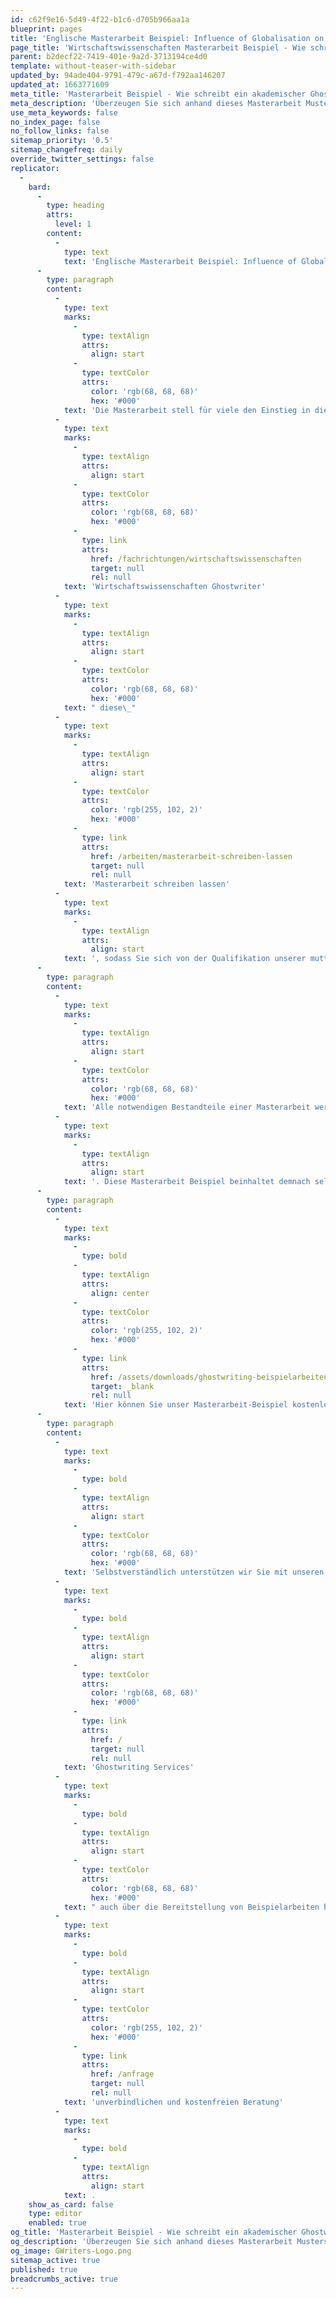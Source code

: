 ```yaml
---
id: c62f9e16-5d49-4f22-b1c6-d705b966aa1a
blueprint: pages
title: 'Englische Masterarbeit Beispiel: Influence of Globalisation on Absolute Poverty'
page_title: 'Wirtschaftswissenschaften Masterarbeit Beispiel - Wie schreibt ein akademischer Ghostwriter?'
parent: b2decf22-7419-401e-9a2d-3713194ce4d0
template: without-teaser-with-sidebar
updated_by: 94ade404-9791-479c-a67d-f792aa146207
updated_at: 1663771609
meta_title: 'Masterarbeit Beispiel - Wie schreibt ein akademischer Ghostwriter?'
meta_description: 'Überzeugen Sie sich anhand dieses Masterarbeit Musters von unseren Qualitätsstandards und nutzen Sie dieses als Orientierung. Erfahren Sie hier mehr.'
use_meta_keywords: false
no_index_page: false
no_follow_links: false
sitemap_priority: '0.5'
sitemap_changefreq: daily
override_twitter_settings: false
replicator:
  -
    bard:
      -
        type: heading
        attrs:
          level: 1
        content:
          -
            type: text
            text: 'Englische Masterarbeit Beispiel: Influence of Globalisation on Absolute Poverty'
      -
        type: paragraph
        content:
          -
            type: text
            marks:
              -
                type: textAlign
                attrs:
                  align: start
              -
                type: textColor
                attrs:
                  color: 'rgb(68, 68, 68)'
                  hex: '#000'
            text: 'Die Masterarbeit stell für viele den Einstieg in die Karriere dar. Strebt man darüber hinaus eine Position in einem international agierenden Unternehmen an, ist es beinahe schon Voraussetzung, die Masterarbeit auf Englisch zu verfassen. So kann man als Absolvent nicht nur seine Fachkenntnisse, sondern auch den sicheren Umgang mit der englischen Sprache demonstrieren. Regelmäßig betreuen auch unsere Ghostwriter Masterarbeiten auf Englisch. Als Orientierung für unsere Kunden haben wir von einem unserer erfahrensten '
          -
            type: text
            marks:
              -
                type: textAlign
                attrs:
                  align: start
              -
                type: textColor
                attrs:
                  color: 'rgb(68, 68, 68)'
                  hex: '#000'
              -
                type: link
                attrs:
                  href: /fachrichtungen/wirtschaftswissenschaften
                  target: null
                  rel: null
            text: 'Wirtschaftswissenschaften Ghostwriter'
          -
            type: text
            marks:
              -
                type: textAlign
                attrs:
                  align: start
              -
                type: textColor
                attrs:
                  color: 'rgb(68, 68, 68)'
                  hex: '#000'
            text: " diese\_"
          -
            type: text
            marks:
              -
                type: textAlign
                attrs:
                  align: start
              -
                type: textColor
                attrs:
                  color: 'rgb(255, 102, 2)'
                  hex: '#000'
              -
                type: link
                attrs:
                  href: /arbeiten/masterarbeit-schreiben-lassen
                  target: null
                  rel: null
            text: 'Masterarbeit schreiben lassen'
          -
            type: text
            marks:
              -
                type: textAlign
                attrs:
                  align: start
            text: ', sodass Sie sich von der Qualifikation unserer muttersprachlichen Autoren überzeugen können oder auch diese als Hilfestellung für Ihre eigene Masterarbeit nutzen können.'
      -
        type: paragraph
        content:
          -
            type: text
            marks:
              -
                type: textAlign
                attrs:
                  align: start
              -
                type: textColor
                attrs:
                  color: 'rgb(68, 68, 68)'
                  hex: '#000'
            text: 'Alle notwendigen Bestandteile einer Masterarbeit werden in unserem anschaulichen Beispiel illustriert'
          -
            type: text
            marks:
              -
                type: textAlign
                attrs:
                  align: start
            text: '. Diese Masterarbeit Beispiel beinhaltet demnach selbstverständlich Deckblatt, Gliederung, Einleitung der Masterarbeit, einen professionell strukturierten, wissenschaftlich fundierte Text, eine statistische Auswertung sowie ein Literaturverzeichnis.'
      -
        type: paragraph
        content:
          -
            type: text
            marks:
              -
                type: bold
              -
                type: textAlign
                attrs:
                  align: center
              -
                type: textColor
                attrs:
                  color: 'rgb(255, 102, 2)'
                  hex: '#000'
              -
                type: link
                attrs:
                  href: /assets/downloads/ghostwriting-beispielarbeiten/masterarbeit-beispiel-wirtschaftswissenschaften-globalisation-and-poverty.pdf
                  target: _blank
                  rel: null
            text: 'Hier können Sie unser Masterarbeit-Beispiel kostenlos herunterladen!'
      -
        type: paragraph
        content:
          -
            type: text
            marks:
              -
                type: bold
              -
                type: textAlign
                attrs:
                  align: start
              -
                type: textColor
                attrs:
                  color: 'rgb(68, 68, 68)'
                  hex: '#000'
            text: 'Selbstverständlich unterstützen wir Sie mit unseren akademischen '
          -
            type: text
            marks:
              -
                type: bold
              -
                type: textAlign
                attrs:
                  align: start
              -
                type: textColor
                attrs:
                  color: 'rgb(68, 68, 68)'
                  hex: '#000'
              -
                type: link
                attrs:
                  href: /
                  target: null
                  rel: null
            text: 'Ghostwriting Services'
          -
            type: text
            marks:
              -
                type: bold
              -
                type: textAlign
                attrs:
                  align: start
              -
                type: textColor
                attrs:
                  color: 'rgb(68, 68, 68)'
                  hex: '#000'
            text: " auch über die Bereitstellung von Beispielarbeiten hinaus. Wenn Sie eine Mustervorlage für Ihre Masterarbeit schreiben lassen möchten, dann stellen Sie jetzt Ihre Anfrage und wir helfen Ihnen weiter mit einer\_"
          -
            type: text
            marks:
              -
                type: bold
              -
                type: textAlign
                attrs:
                  align: start
              -
                type: textColor
                attrs:
                  color: 'rgb(255, 102, 2)'
                  hex: '#000'
              -
                type: link
                attrs:
                  href: /anfrage
                  target: null
                  rel: null
            text: 'unverbindlichen und kostenfreien Beratung'
          -
            type: text
            marks:
              -
                type: bold
              -
                type: textAlign
                attrs:
                  align: start
            text: .
    show_as_card: false
    type: editor
    enabled: true
og_title: 'Masterarbeit Beispiel - Wie schreibt ein akademischer Ghostwriter?'
og_description: 'Überzeugen Sie sich anhand dieses Masterarbeit Musters von unseren Qualitätsstandards und nutzen Sie diese als Orientierung. Erfahren Sie hier mehr.'
og_image: GWriters-Logo.png
sitemap_active: true
published: true
breadcrumbs_active: true
---
```

